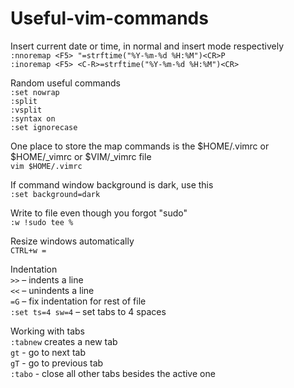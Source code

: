 # Useful-vim-commands  

Insert current date or time, in normal and insert mode respectively  
`:nnoremap <F5> "=strftime("%Y-%m-%d %H:%M")<CR>P`  
`:inoremap <F5> <C-R>=strftime("%Y-%m-%d %H:%M")<CR>`

Random useful commands  
`:set nowrap`  
`:split`  
`:vsplit`  
`:syntax on`  
`:set ignorecase`  

One place to store the map commands is the $HOME/.vimrc or $HOME/_vimrc or $VIM/_vimrc file  
`vim $HOME/.vimrc`

If command window background is dark, use this  
`:set background=dark`  

Write to file even though you forgot "sudo"  
`:w !sudo tee %`  

Resize windows automatically  
`CTRL+w =`

Indentation  
`>>` ⁠– indents a line  
`<<` ⁠– unindents a line  
`=G` – fix indentation for rest of file  
`:set ts=4 sw=4` – set tabs to 4 spaces
  
Working with tabs  
`:tabnew` creates a new tab  
`gt` - go to next tab  
`gT` - go to previous tab  
`:tabo` - close all other tabs besides the active one  

